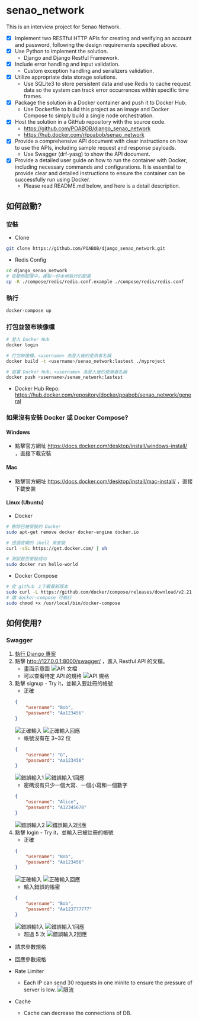 # senao_network
This is an interview project for Senao Network.

- [x] Implement two RESTful HTTP APIs for creating and verifying an account and password, following the design requirements specified above.
- [x] Use Python to implement the solution.
    - Django and Django Restful Framework.
- [x] Include error handling and input validation.
    - Custom exception handling and serializers validation.
- [x] Utilize appropriate data storage solutions.
    - Use SQLite3 to store persistent data and use Redis to cache request data so the system can track error occurrences within specific time frames.
- [x] Package the solution in a Docker container and push it to Docker Hub.
    - Use Dockerfile to build this project as an image and Docker Compose to simply build a single node orchestration.
- [x] Host the solution in a GitHub repository with the source code.
    - https://github.com/POABOB/django_senao_network
    - https://hub.docker.com/r/poabob/senao_network
- [x] Provide a comprehensive API document with clear instructions on how to use the APIs, including sample request and response payloads.
    - Use Swagger (drf-yasg) to show the API document.
- [x] Provide a detailed user guide on how to run the container with Docker, including necessary commands and configurations. It is essential to provide clear and detailed instructions to ensure the container can be successfully run using Docker.
    - Please read README.md below, and here is a detail description.

## 如何啟動?

### 安裝

- Clone
```bash
git clone https://github.com/POABOB/django_senao_network.git
```
- Redis Config
```bash
cd django_senao_network
# 從範例配置中，複製一份本地執行的配置
cp -R ./compose/redis/redis.conf.example ./compose/redis/redis.conf
```

### 執行

```bash
docker-compose up
```

### 打包並發布映像欓

```bash
# 登入 Docker Hub
docker login

# 打包映像欓，<username> 為登入後的使用者名稱
docker build -t <username>/senao_network:lastest ./myproject

# 部署 Docker Hub，<username> 為登入後的使用者名稱
docker push <username>/senao_network:lastest
```

- Docker Hub Repo: https://hub.docker.com/repository/docker/poabob/senao_network/general

### 如果沒有安裝 Docker 或 Docker Compose?

#### Windows

- 點擊官方網址 https://docs.docker.com/desktop/install/windows-install/ ，直接下載安裝

#### Mac

- 點擊官方網址 https://docs.docker.com/desktop/install/mac-install/ ，直接下載安裝

#### Linux (Ubuntu)

- Docker
```bash
# 刪除已被安裝的 Docker
sudo apt-get remove docker docker-engine docker.io

# 透過官網的 shell 來安裝
curl -sSL https://get.docker.com/ | sh

# 測試是否安裝成功
sudo docker run hello-world
```
- Docker Compose

```bash
# 從 github 上下載最新版本
sudo curl -L https://github.com/docker/compose/releases/download/v2.21.0/docker-compose-`uname -s`-`uname -m` -o /usr/local/bin/docker-compose
# 讓 docker-compose 可執行
sudo chmod +x /usr/local/bin/docker-compose
```

## 如何使用?

### Swagger

1. [執行 Django 專案](https://github.com/POABOB/django_senao_network?tab=readme-ov-file#%E5%9F%B7%E8%A1%8C)
1. 點擊 http://127.0.0.1:8000/swagger/ ，進入 Restful API 的文檔。
    - 畫面示意圖
    ![API 文檔](./images/swgger.png)
    - 可以查看特定 API 的規格
    ![API 規格](./images/signup_detail.png)
1. 點擊 signup - Try it，並輸入要註冊的帳號
    - 正確
    ```json
    {
        "username": "Bob",
        "password": "Aa123456"
    }
    ```
    ![正確輸入](./images/signup_correct_input.png)
    ![正確輸入回應](./images/signup_correct_input_response.png)
    - 帳號沒有在 3~32 位
    ```json
    {
        "username": "G",
        "password": "Aa123456"
    }
    ```
    ![錯誤輸入1](./images/signup_incorrect_input1.png)
    ![錯誤輸入1回應](./images/signup_incorrect_input1_response.png)
    - 密碼沒有只少一個大寫、一個小寫和一個數字
    ```json
    {
        "username": "Alice",
        "password": "A12345678"
    }
    ```
    ![錯誤輸入2](./images/signup_incorrect_input2.png)
    ![錯誤輸入2回應](./images/signup_incorrect_input2_response.png)
1. 點擊 login - Try it，並輸入已被註冊的帳號
    - 正確
    ```json
    {
        "username": "Bob",
        "password": "Aa123456"
    }
    ```
    ![正確輸入](./images/login_correct_input.png)
    ![正確輸入回應](./images/login_correct_input_response.png)
    - 輸入錯誤的帳密
    ```json
    {
        "username": "Bob",
        "password": "Aa123777777"
    }
    ```
    ![錯誤輸1入](./images/login_incorrect_input1.png)
    ![錯誤輸入1回應](./images/login_incorrect_input1_response.png)
    - 超過 5 次
    ![錯誤輸入2回應](./images/login_incorrect_input2_response.png)

- 請求參數規格

- 回應參數規格

- Rate Limiter
    - Each IP can send 30 requests in one minite to ensure the pressure of server is low.
    ![限流](./images/rate_limiter.png)

- Cache
    - Cache can decrease the connections of DB.
    